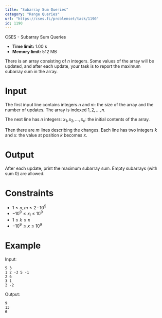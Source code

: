 ```yaml
---
title: "Subarray Sum Queries"
category: "Range Queries"
url: "https://cses.fi/problemset/task/1190"
id: 1190
---
```


CSES - Subarray Sum Queries

  * **Time limit:** 1.00 s
  * **Memory limit:** 512 MB

There is an array consisting of $n$ integers. Some values of the array will be
updated, and after each update, your task is to report the maximum subarray
sum in the array.

# Input

The first input line contains integers $n$ and $m$: the size of the array and
the number of updates. The array is indexed $1,2,\ldots,n$.

The next line has $n$ integers: $x_1,x_2,\ldots,x_n$: the initial contents of
the array.

Then there are $m$ lines describing the changes. Each line has two integers
$k$ and $x$: the value at position $k$ becomes $x$.

# Output

After each update, print the maximum subarray sum. Empty subarrays (with sum
$0$) are allowed.

# Constraints

  * $1 \le n, m \le 2 \cdot 10^5$
  * $-10^9 \le x_i \le 10^9$
  * $1 \le k \le n$
  * $-10^9 \le x \le 10^9$

# Example

Input:

    
    
    5 3
    1 2 -3 5 -1
    2 6
    3 1
    2 -2
    

Output:

    
    
    9
    13
    6
    

